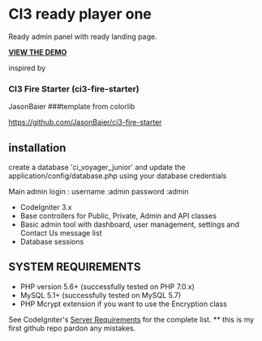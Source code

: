 # CI3 ready player one 
Ready admin panel with ready landing page.

**[VIEW THE DEMO](http://ci3-fire-starter.jasonbaier.com)**


inspired by 
### CI3 Fire Starter (ci3-fire-starter)
JasonBaier
###template from colorlib

https://github.com/JasonBaier/ci3-fire-starter

## installation

create a database 'ci_voyager_junior' and update the application/config/database.php using your database credentials

Main admin login :
username :admin
password :admin

* CodeIgniter 3.x
* Base controllers for Public, Private, Admin and API classes
* Basic admin tool with dashboard, user management, settings and Contact Us message list
* Database sessions

<a name="system-requirements"></a>
## SYSTEM REQUIREMENTS

* PHP version 5.6+ (successfully tested on PHP 7.0.x)
* MySQL 5.1+ (successfully tested on MySQL 5.7)
* PHP Mcrypt extension if you want to use the Encryption class

See CodeIgniter's [Server Requirements](https://codeigniter.com/user_guide/general/requirements.html)
for the complete list.
** this is my first github repo pardon any mistakes.
